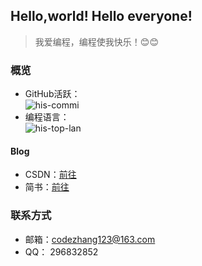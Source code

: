 ## Hello,world! Hello everyone! 
> 我爱编程，编程使我快乐！😊😊

### 概览
* GitHub活跃：</br>
![his-commi](https://github-readme-stats.vercel.app/api?username=cocoawork&show_icons=true&theme=radical&count_private=true&layout=compact)
* 编程语言：</br>
![his-top-lan](https://github-readme-stats.vercel.app/api/top-langs/?username=cocoawork&hide_langs_below=0&theme=radical&layout=compact&count_private=true&langs_count=6&card_width=450)

#### Blog
* CSDN：[前往](https://blog.csdn.net/u010170540)  
* 简书：[前往](https://www.jianshu.com/u/28de7df6b875)

### 联系方式
* 邮箱：codezhang123@163.com
* QQ：  296832852

